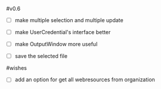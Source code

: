 #v0.6

- [ ] make multiple selection and multiple update
- [ ] make UserCredential's interface better
- [ ] make OutputWindow more useful
- [ ] save the selected file


#wishes
- [ ] add an option for get all webresources from organization 
